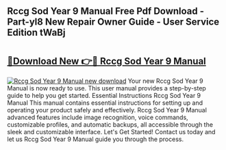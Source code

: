## Rccg Sod Year 9 Manual Free Pdf Download - Part-yl8 New Repair Owner Guide - User Service Edition tWaBj

# <h2><a href="http://bc34635.oget.top/?id=Rccg+Sod+Year+9+Manual">🔗Download New 👉🔴 Rccg Sod Year 9 Manual</a></h2>

[![Rccg Sod Year 9 Manual new download](https://i.imgur.com/5g1atiW.png)](http://bc34635.oget.top/?id=Rccg+Sod+Year+9+Manual)
Your new Rccg Sod Year 9 Manual is now ready to use. This user manual provides a step-by-step guide to help you get started. Essential Instructions Rccg Sod Year 9 Manual This manual contains essential instructions for setting up and operating your product safely and effectively. Rccg Sod Year 9 Manual advanced features include image recognition, voice commands, customizable profiles, and automatic backups, all accessible through the sleek and customizable interface. Let's Get Started! Contact us today and let us Rccg Sod Year 9 Manual guide you through the process.

